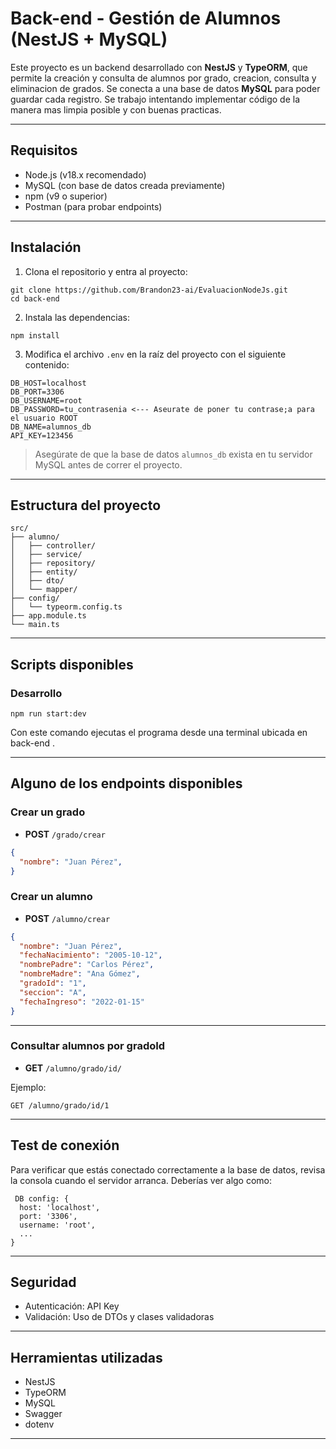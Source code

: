 # Back-end - Gestión de Alumnos (NestJS + MySQL)

Este proyecto es un backend desarrollado con **NestJS** y **TypeORM**, que permite la creación y consulta de alumnos por grado, creacion, consulta y eliminacion de grados. Se conecta a una base de datos **MySQL** para poder guardar cada registro. Se trabajo intentando implementar código de la manera mas limpia posible y con buenas practicas.

---

## Requisitos

- Node.js (v18.x recomendado)
- MySQL (con base de datos creada previamente)
- npm (v9 o superior)
- Postman (para probar endpoints)

---

## Instalación

1. Clona el repositorio y entra al proyecto:

```
git clone https://github.com/Brandon23-ai/EvaluacionNodeJs.git
cd back-end
```

2. Instala las dependencias:

```
npm install
```

3. Modifica el archivo `.env` en la raíz del proyecto con el siguiente contenido:

```env
DB_HOST=localhost
DB_PORT=3306
DB_USERNAME=root
DB_PASSWORD=tu_contrasenia <--- Aseurate de poner tu contrase;a para el usuario ROOT
DB_NAME=alumnos_db
API_KEY=123456
```

> Asegúrate de que la base de datos `alumnos_db` exista en tu servidor MySQL antes de correr el proyecto.

---

## Estructura del proyecto

```
src/
├── alumno/
│   ├── controller/
│   ├── service/
│   ├── repository/
│   ├── entity/
│   ├── dto/
│   └── mapper/
├── config/
│   └── typeorm.config.ts
├── app.module.ts
└── main.ts
```

---

## Scripts disponibles

### Desarrollo

```
npm run start:dev
```

Con este comando ejecutas el programa desde una terminal ubicada en back-end .

---

## Alguno de los endpoints disponibles

### Crear un grado

- **POST** `/grado/crear`

```json
{
  "nombre": "Juan Pérez",
}
```

### Crear un alumno

- **POST** `/alumno/crear`

```json
{
  "nombre": "Juan Pérez",
  "fechaNacimiento": "2005-10-12",
  "nombrePadre": "Carlos Pérez",
  "nombreMadre": "Ana Gómez",
  "gradoId": "1",
  "seccion": "A",
  "fechaIngreso": "2022-01-15"
}
```

---

### Consultar alumnos por gradoId

- **GET** `/alumno/grado/id/`

Ejemplo:
```
GET /alumno/grado/id/1
```

---

## Test de conexión

Para verificar que estás conectado correctamente a la base de datos, revisa la consola cuando el servidor arranca. Deberías ver algo como:

```
 DB config: {
  host: 'localhost',
  port: '3306',
  username: 'root',
  ...
}
```

---

## Seguridad

- Autenticación: API Key
- Validación: Uso de DTOs y clases validadoras

---

## Herramientas utilizadas

- NestJS
- TypeORM
- MySQL
- Swagger
- dotenv

---



